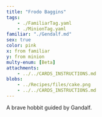 ```yaml
---
title: "Frodo Baggins"
tags: 
    - ./FamiliarTag.yaml
    - ./MinionTag.yaml
familiar: "./Gendalf.md"
sex: true 
color: pink
x: from familiar
y: from minion
multy-enum: [Beta]
attachments: 
    - ../../CARDS_INSTRUCTIONS.md
blobs:
    - ../Recipes/files/cake.png
    - ../../CARDS_INSTRUCTIONS.md
---
```


A brave hobbit guided by Gandalf.
